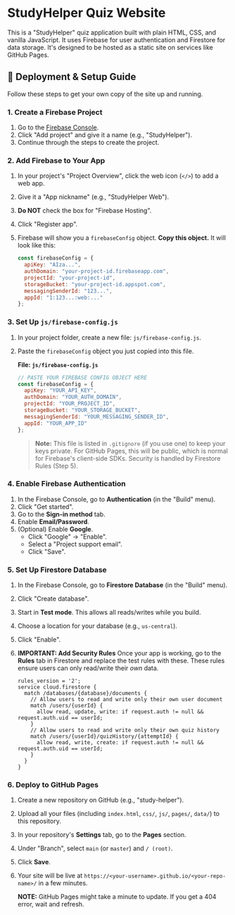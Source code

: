 # StudyHelper Quiz Website

This is a "StudyHelper" quiz application built with plain HTML, CSS, and vanilla JavaScript. It uses Firebase for user authentication and Firestore for data storage. It's designed to be hosted as a static site on services like GitHub Pages.

## 🚀 Deployment & Setup Guide

Follow these steps to get your own copy of the site up and running.

### 1. Create a Firebase Project

1.  Go to the [Firebase Console](https://console.firebase.google.com/).
2.  Click "Add project" and give it a name (e.g., "StudyHelper").
3.  Continue through the steps to create the project.

### 2. Add Firebase to Your App

1.  In your project's "Project Overview", click the web icon (`</>`) to add a web app.
2.  Give it a "App nickname" (e.g., "StudyHelper Web").
3.  **Do NOT** check the box for "Firebase Hosting".
4.  Click "Register app".
5.  Firebase will show you a `firebaseConfig` object. **Copy this object.** It will look like this:

    ```javascript
    const firebaseConfig = {
      apiKey: "AIza...",
      authDomain: "your-project-id.firebaseapp.com",
      projectId: "your-project-id",
      storageBucket: "your-project-id.appspot.com",
      messagingSenderId: "123...",
      appId: "1:123...:web:..."
    };
    ```

### 3. Set Up `js/firebase-config.js`

1.  In your project folder, create a new file: `js/firebase-config.js`.
2.  Paste the `firebaseConfig` object you just copied into this file.

    **File: `js/firebase-config.js`**
    ```javascript
    // PASTE YOUR FIREBASE CONFIG OBJECT HERE
    const firebaseConfig = {
      apiKey: "YOUR_API_KEY",
      authDomain: "YOUR_AUTH_DOMAIN",
      projectId: "YOUR_PROJECT_ID",
      storageBucket: "YOUR_STORAGE_BUCKET",
      messagingSenderId: "YOUR_MESSAGING_SENDER_ID",
      appId: "YOUR_APP_ID"
    };
    ```

    > **Note:** This file is listed in `.gitignore` (if you use one) to keep your keys private. For GitHub Pages, this will be public, which is normal for Firebase's client-side SDKs. Security is handled by Firestore Rules (Step 5).

### 4. Enable Firebase Authentication

1.  In the Firebase Console, go to **Authentication** (in the "Build" menu).
2.  Click "Get started".
3.  Go to the **Sign-in method** tab.
4.  Enable **Email/Password**.
5.  (Optional) Enable **Google**.
    * Click "Google" -> "Enable".
    * Select a "Project support email".
    * Click "Save".

### 5. Set Up Firestore Database

1.  In the Firebase Console, go to **Firestore Database** (in the "Build" menu).
2.  Click "Create database".
3.  Start in **Test mode**. This allows all reads/writes while you build.
4.  Choose a location for your database (e.g., `us-central`).
5.  Click "Enable".

6.  **IMPORTANT: Add Security Rules**
    Once your app is working, go to the **Rules** tab in Firestore and replace the test rules with these. These rules ensure users can only read/write their *own* data.

    ```
    rules_version = '2';
    service cloud.firestore {
      match /databases/{database}/documents {
        // Allow users to read and write only their own user document
        match /users/{userId} {
          allow read, update, write: if request.auth != null && request.auth.uid == userId;
        }
        // Allow users to read and write only their own quiz history
        match /users/{userId}/quizHistory/{attemptId} {
          allow read, write, create: if request.auth != null && request.auth.uid == userId;
        }
      }
    }
    ```

### 6. Deploy to GitHub Pages

1.  Create a new repository on GitHub (e.g., "study-helper").
2.  Upload all your files (including `index.html`, `css/`, `js/`, `pages/`, `data/`) to this repository.
3.  In your repository's **Settings** tab, go to the **Pages** section.
4.  Under "Branch", select `main` (or `master`) and `/ (root)`.
5.  Click **Save**.
6.  Your site will be live at `https://<your-username>.github.io/<your-repo-name>/` in a few minutes.

    **NOTE:** GitHub Pages might take a minute to update. If you get a 404 error, wait and refresh.